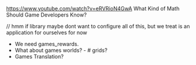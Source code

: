 https://www.youtube.com/watch?v=eRVRioN4GwA What Kind of Math Should Game Developers Know?

// hmm if library maybe dont want to configure all of this, but we treat is an application for ourselves for now

- We need games_rewards.
- What about games worlds? - # grids?
- Games Translation?
